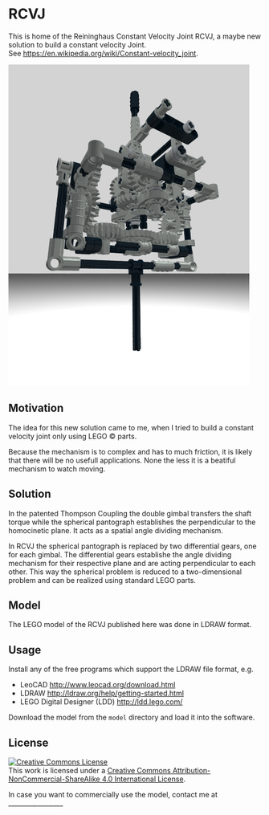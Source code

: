 # RCVJ

This is home of the Reininghaus Constant Velocity Joint RCVJ, a maybe new solution to build a constant velocity Joint.<br>
See https://en.wikipedia.org/wiki/Constant-velocity_joint.

![povray from LDRAW model](docs/V9b1.png)

## Motivation

The idea for this new solution came to me, when I tried to build a constant velocity joint only using LEGO :copyright: parts.

Because the mechanism is to complex and has to much friction, it is likely that there will be no usefull applications. None the less it is a beatiful mechanism to watch moving.

## Solution

In the patented Thompson Coupling the double gimbal transfers the shaft torque while the spherical pantograph establishes the perpendicular to the homocinetic plane. It acts as a spatial angle dividing mechanism.

In RCVJ the spherical pantograph is replaced by two differential gears, one for each gimbal. The differential gears establishe the angle dividing mechanism for their respective plane and are acting perpendicular to each other. This way the spherical problem is reduced to a two-dimensional problem and can be realized using standard LEGO parts.

## Model

The LEGO model of the RCVJ published here was done in LDRAW format.

## Usage

Install any of the free programs which support the LDRAW file format, e.g.

* LeoCAD http://www.leocad.org/download.html
* LDRAW http://ldraw.org/help/getting-started.html
* LEGO Digital Designer (LDD) http://ldd.lego.com/

Download the model from the `model` directory and load it into the software.

## License

<a rel="license" href="http://creativecommons.org/licenses/by-nc-sa/4.0/"><img alt="Creative Commons License" style="border-width:0" src="https://i.creativecommons.org/l/by-nc-sa/4.0/88x31.png" /></a><br />This work is licensed under a <a rel="license" href="http://creativecommons.org/licenses/by-nc-sa/4.0/">Creative Commons Attribution-NonCommercial-ShareAlike 4.0 International License</a>.

In case you want to commercially use the model, contact me at _________________
